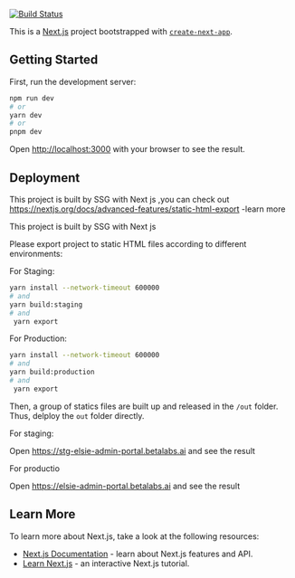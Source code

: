 [![Build Status](http://jenkins.betalabs.ai/buildStatus/icon?job=stg-elsie-admin-portal&subject=Jenkins%20staging%20Build)](http://jenkins.betalabs.ai/blue/organizations/jenkins/stg-elsie-admin-portal/activity)


This is a [Next.js](https://nextjs.org/) project bootstrapped with [`create-next-app`](https://github.com/vercel/next.js/tree/canary/packages/create-next-app).

## Getting Started

First, run the development server:

```bash
npm run dev
# or
yarn dev
# or
pnpm dev
```

Open [http://localhost:3000](http://localhost:3000) with your browser to see the result.


## Deployment

This project is built by SSG with Next js ,you can check out https://nextjs.org/docs/advanced-features/static-html-export -learn more


This project is built by SSG with Next js 



Please export project to static HTML files according to different environments:

For Staging:

```bash
yarn install --network-timeout 600000
# and
yarn build:staging
# and
 yarn export
```

For Production:

```bash
yarn install --network-timeout 600000
# and
yarn build:production
# and
 yarn export
```

Then, a group of statics files are built up and released in the `/out` folder.
Thus, delploy the `out` folder directly.

For staging:

Open https://stg-elsie-admin-portal.betalabs.ai and see the result

For productio

Open https://elsie-admin-portal.betalabs.ai and see the result

## Learn More

To learn more about Next.js, take a look at the following resources:

- [Next.js Documentation](https://nextjs.org/docs) - learn about Next.js features and API.
- [Learn Next.js](https://nextjs.org/learn) - an interactive Next.js tutorial.
